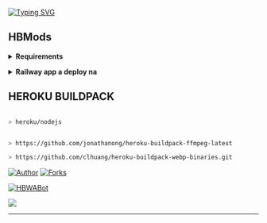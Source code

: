 [![Typing SVG](https://readme-typing-svg.demolab.com?font=&size=30&pause=1000&color=0DF7AF&center=true&vCenter=true&multiline=true&width=500&height=70&lines=HBWABot+Script)](https://git.io/typing-svg)




</p> 

## HBMods

</details>

<!-- Requirements -->

<b><details><summary>Requirements</summary></b>

* Qr code link luh nan hian i phone a tang ni lo in, mi dang phone a tangin emaw i laptop atangin Qr-Code link ah hian lut la

* I WhatsApp link device a tangin scan tur [Hmet rawh](https://replit.com/@HBMods/HBWABot2?v=1?outputonly=1&lite=1#index.js)

* Chuan i WhatsApp a lut la Settings luh na bul ah khan, WhatsApp link device a tangin Qr-Code chu i scan thei ang

* [GBWhatsApp hmang duh ve hrim hrim tan](https://herbert70.blogspot.com/2022/04/download-gbwhatsapp-last-version-update.html)

* Heroku Account ila nei loh chuan [hmet rawh](https://signup.heroku.com/login)

* Railway account ila nei loh chuan [hmet rawh](https://railway.app)

 

```bash

https://dashboard.heroku.com/new?template=

```

```bash

https://railway.app/new/template?template=

```

</details>

<!-- Start via Heroku -->

<b><details><summary>Railway app a deploy na</summary></b>

* He Repo hi fork la [Hmet rawh](https://github.com/Herbert40/HBWABot3/fork)

* Chuan he tah hian deploy link [Hmet rawh](https://railway.app/new/template?template=https//github.com/Herbert40/HBWABot3)

* Deploy chhung hi minute 5-10 ani thin a lo nghak zel dawn nia 

* I deploy zo hunah logs kha check la 

<br>

</details>


## HEROKU BUILDPACK



```bash

> heroku/nodejs

```
```bash

> https://github.com/jonathanong/heroku-buildpack-ffmpeg-latest

```

```bash
> https://github.com/clhuang/heroku-buildpack-webp-binaries.git

```




<a href="https://github.com/HBMods-OFC"><img title="Author" src="https://img.shields.io/badge/Author-HBMods-blue.svg?color=FFA161FF&style=for-the-badge&logo=github" /></a>
<a href="https://github.com/HBMods-OFC/HBWABot-v2/network/members"><img title="Forks" src="https://img.shields.io/github/forks/HBMods-OFC/HBWABot-v2?color=FFA161FF&style=flat-square" /></a>



<a href="https://chat.whatsapp.com/IgV6un73n0J9TfzyVsaBRA"><img title="HBWABot" src="https://img.shields.io/badge/WhatsApp-Group-blue.svg?color=FFA161FF&style=for-the-badge&logo=whatsapp" /></a> 

<a href="https://youtube.com/c/HBSuantakOfficialChannel"><img src="https://img.shields.io/badge/HBMods-Channel-ff0000?style=for-the-badge&logo=youtube&logoColor=ff000000&link=https://youtube.com/c/HBSuantakOfficialChannel" /><br>

</details>

----


